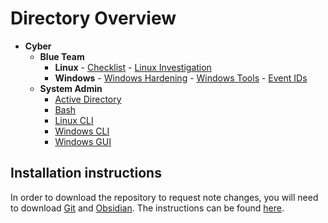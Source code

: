 # Directory Overview

- **Cyber**
  - **Blue Team**
    - **Linux**
	      - [Checklist](Cyber/Blue-Team/Linux/Checklist.md)
	      - [Linux Investigation](Cyber/Blue-Team/Linux/Linux-investigation.md)
    - **Windows**
		  - [Windows Hardening](Cyber/Blue-Team/Windows/Windows-Hardening.md)
		  - [Windows Tools](Cyber/Blue-Team/Windows/Windows-Tools.md)
		  - [Event IDs](Cyber/Blue-Team/Windows/Auth.md)
  - **System Admin**
    - [Active Directory](Cyber/System-Admin/Active-Directory.md)
    - [Bash](Cyber/System-Admin/Bash.md)
    - [Linux CLI](Cyber/System-Admin/Linux-CLI.md)
    - [Windows CLI](Cyber/System-Admin/Windows-CLI.md)
    - [Windows GUI](Cyber/System-Admin/Windows-GUI.md)

## Installation instructions

In order to download the repository to request note changes, you will need to download [Git](https://git-scm.com/downloads) and [Obsidian](https://obsidian.md). The instructions can be found [here](git-instructions.md).